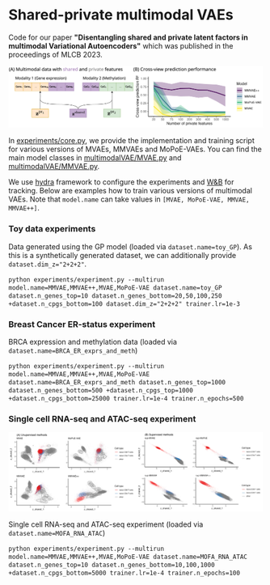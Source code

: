 # Shared-private multimodal VAEs

Code for our paper **"Disentangling shared and private latent factors in multimodal Variational Autoencoders"** which was published in the proceedings of MLCB 2023. 

![Summary schematic](figures/fig1.png)

In [experiments/core.py](experiments/core.py), we provide the implementation and training script for various versions of MVAEs, MMVAEs and MoPoE-VAEs. You can find the main model classes in [multimodalVAE/MVAE.py](multimodalVAE/MVAE.py) and [multimodalVAE/MMVAE.py](multimodalVAE/MMVAE.py). 

We use [hydra](https://hydra.cc/) framework to configure the experiments and [W&B](https://wandb.ai/site) for tracking. Below are examples how to train various versions of multimodal VAEs. Note that `model.name` can take values in `[MVAE, MoPoE-VAE, MMVAE, MMVAE++]`. 

### Toy data experiments

Data generated using the GP model (loaded via `dataset.name=toy_GP`). As this is a synthetically generated dataset, we can additionally provide `dataset.dim_z="2+2+2"`. 

```
python experiments/experiment.py --multirun model.name=MMVAE,MMVAE++,MVAE,MoPoE-VAE dataset.name=toy_GP dataset.n_genes_top=10 dataset.n_genes_bottom=20,50,100,250 +dataset.n_cpgs_bottom=100 dataset.dim_z="2+2+2" trainer.lr=1e-3
```

### Breast Cancer ER-status experiment

BRCA expression and methylation data (loaded via `dataset.name=BRCA_ER_exprs_and_meth`)

```
python experiments/experiment.py --multirun model.name=MMVAE,MMVAE++,MVAE,MoPoE-VAE dataset.name=BRCA_ER_exprs_and_meth dataset.n_genes_top=1000 dataset.n_genes_bottom=500 +dataset.n_cpgs_top=1000 +dataset.n_cpgs_bottom=25000 trainer.lr=1e-4 trainer.n_epochs=500
```


### Single cell RNA-seq and ATAC-seq experiment

![](figures/single_cell_example.jpeg)

Single cell RNA-seq and ATAC-seq experiment (loaded via `dataset.name=MOFA_RNA_ATAC`)

```
python experiments/experiment.py --multirun model.name=MMVAE,MMVAE++,MVAE,MoPoE-VAE dataset.name=MOFA_RNA_ATAC dataset.n_genes_top=10 dataset.n_genes_bottom=10,100,1000 +dataset.n_cpgs_bottom=5000 trainer.lr=1e-4 trainer.n_epochs=100
```

